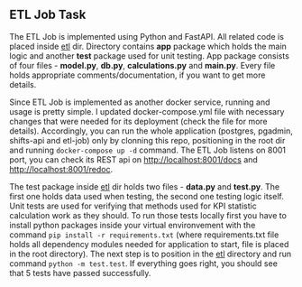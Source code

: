 ## ETL Job Task

The ETL Job is implemented using Python and FastAPI. All related code is placed inside [etl](./etl) dir. Directory contains **app** package which holds the main logic and another **test** package used for unit testing. App package consists of four files - **model.py**, **db.py**, **calculations.py** and **main.py**. Every file holds appropriate comments/documentation, if you want to get more details. 

Since ETL Job is implemented as another docker service, running and usage is pretty simple. I updated docker-compose.yml file with necessary changes that were needed for its deployment (check the file for more details). Accordingly, you can run the whole application (postgres, pgadmin, shifts-api and etl-job) only by clonning this repo, positioning in the root dir and running `docker-compose up -d` command. The ETL Job listens on 8001 port, you can check its REST api on [http://localhost:8001/docs](http://localhost:8001/docs) and [http://localhost:8001/redoc](http://localhost:8001/redoc). 

The test package inside [etl](./etl) dir holds two files - **data.py** and **test.py**. The first one holds data used when testing, the second one testing logic itself. Unit tests are used for verifying that methods used for KPI statistic calculation work as they should. To run those tests locally first you have to install python packages inside your virtual environvement with the command `pip install -r requirements.txt` (where requirements.txt file holds all dependency modules needed for application to start, file is placed in the root directory). The next step is to position in the [etl](./etl) directory and run command `python -m test.test`. If everything goes right, you should see that 5 tests have passed successfully.


